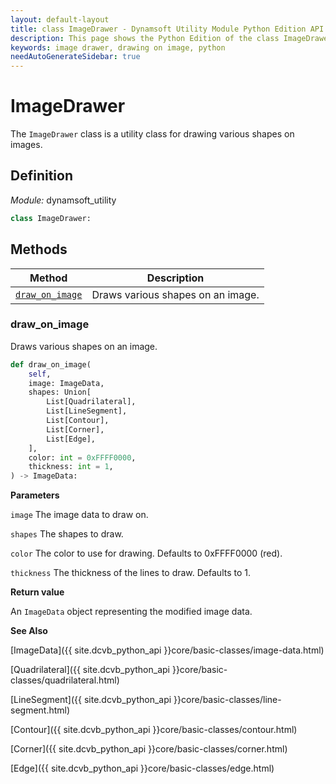 ```yaml
---
layout: default-layout
title: class ImageDrawer - Dynamsoft Utility Module Python Edition API Reference
description: This page shows the Python Edition of the class ImageDrawer in Dynamsoft Utility Module.
keywords: image drawer, drawing on image, python
needAutoGenerateSidebar: true
---
```


# ImageDrawer

The `ImageDrawer` class is a utility class for drawing various shapes on images.

## Definition

*Module:* dynamsoft_utility

```python
class ImageDrawer:
```

## Methods

| Method               | Description |
|----------------------|-------------|
| [`draw_on_image`](#draw_on_image) | Draws various shapes on an image. |

### draw_on_image

Draws various shapes on an image.

```python
def draw_on_image(
    self,
    image: ImageData,
    shapes: Union[
        List[Quadrilateral],
        List[LineSegment],
        List[Contour],
        List[Corner],
        List[Edge],
    ],
    color: int = 0xFFFF0000,
    thickness: int = 1,
) -> ImageData:
```

**Parameters**

`image` The image data to draw on.

`shapes` The shapes to draw.

`color` The color to use for drawing. Defaults to 0xFFFF0000 (red).

`thickness` The thickness of the lines to draw. Defaults to 1.

**Return value**

An `ImageData` object representing the modified image data.

**See Also**

[ImageData]({{ site.dcvb_python_api }}core/basic-classes/image-data.html)

[Quadrilateral]({{ site.dcvb_python_api }}core/basic-classes/quadrilateral.html)

[LineSegment]({{ site.dcvb_python_api }}core/basic-classes/line-segment.html)

[Contour]({{ site.dcvb_python_api }}core/basic-classes/contour.html)

[Corner]({{ site.dcvb_python_api }}core/basic-classes/corner.html)

[Edge]({{ site.dcvb_python_api }}core/basic-classes/edge.html)

